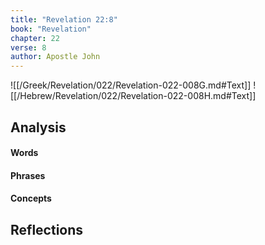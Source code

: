 ```yaml
---
title: "Revelation 22:8"
book: "Revelation"
chapter: 22
verse: 8
author: Apostle John
---
```

![[/Greek/Revelation/022/Revelation-022-008G.md#Text]]
![[/Hebrew/Revelation/022/Revelation-022-008H.md#Text]]

## Analysis

#### Words

#### Phrases

#### Concepts

## Reflections
